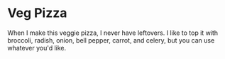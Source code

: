 # Veg Pizza
When I make this veggie pizza, I never have leftovers. 
I like to top it with broccoli, radish, onion, bell pepper, carrot, and celery, but you can use whatever you'd like.
